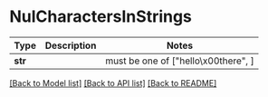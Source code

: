 # NulCharactersInStrings

Type | Description | Notes
------------- | ------------- | -------------
**str** |  |  must be one of ["hello\x00there", ]

[[Back to Model list]](../README.md#documentation-for-models) [[Back to API list]](../README.md#documentation-for-api-endpoints) [[Back to README]](../README.md)

